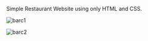 Simple Restaurant Website using only HTML and CSS.

![barc1](https://github.com/ertikberkay/barcelona/assets/114599360/e1dae2d7-6bd5-4e42-903d-da8c4db50873)


![barc2](https://github.com/ertikberkay/barcelona/assets/114599360/93bf3da5-7685-420c-9312-98b3fed0fdb2)
